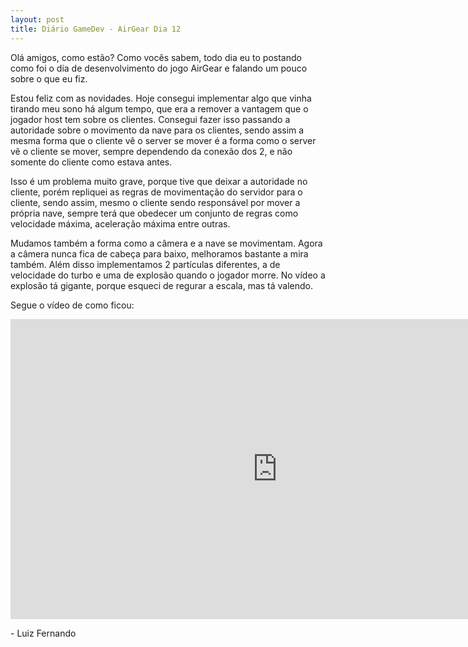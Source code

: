 ```yaml
---
layout: post
title: Diário GameDev - AirGear Dia 12
---
```


Olá amigos, como estão? Como vocês sabem, todo dia eu to postando como foi o dia de desenvolvimento do jogo AirGear e falando um pouco sobre o que eu fiz.

Estou feliz com as novidades. Hoje consegui implementar algo que vinha tirando meu sono há algum tempo, que era a remover a vantagem que o jogador host tem sobre os clientes. Consegui fazer isso passando a autoridade sobre o movimento da nave para os clientes, sendo assim a mesma forma que o cliente vê o server se mover é a forma como o server vê o cliente se mover, sempre dependendo da conexão dos 2, e não somente do cliente como estava antes. 

Isso é um problema muito grave, porque tive que deixar a autoridade no cliente, porém repliquei as regras de movimentação do servidor para o cliente, sendo assim, mesmo o cliente sendo responsável por mover a própria nave, sempre terá que obedecer um conjunto de regras como velocidade máxima, aceleração máxima entre outras.

Mudamos também a forma como a câmera e a nave se movimentam. Agora a câmera nunca fica de cabeça para baixo, melhoramos bastante a mira também. Além disso implementamos 2 partículas diferentes, a de velocidade do turbo e uma de explosão quando o jogador morre. No vídeo a explosão tá gigante, porque esqueci de regurar a escala, mas tá valendo.

Segue o vídeo de como ficou:

<div class="videoWrapper">
  <iframe width="854" height="480" src="https://www.youtube.com/embed/A5DmowBQXR4" frameborder="0" allow="autoplay; encrypted-media" allowfullscreen></iframe>
</div>

<p class= "message"> - Luiz Fernando </p>